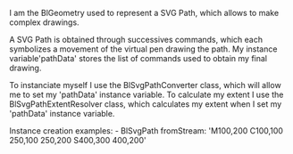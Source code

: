 I am the BlGeometry used to represent a SVG Path, which allows to make complex drawings.

A SVG Path is obtained through successives commands, which each symbolizes a movement of the virtual pen drawing the path.
My instance variable'pathData' stores the list of commands used to obtain my final drawing.

To instanciate myself I use the BlSvgPathConverter class, which will allow me to set my 'pathData' instance variable.
To calculate my extent I use the BlSvgPathExtentResolver class, which calculates my extent when I set my 'pathData' instance variable.

Instance creation examples:
	- BlSvgPath fromStream: 'M100,200 C100,100 250,100 250,200 S400,300 400,200' 